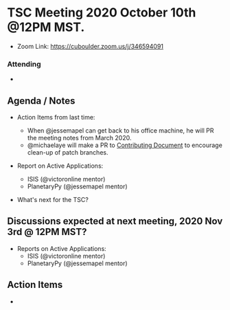 # TSC Meeting 2020 October 10th @12PM MST.
- Zoom Link: https://cuboulder.zoom.us/j/346594091

### Attending
- 


## Agenda / Notes
- Action Items from last time:
	- When @jessemapel can get back to his office machine, he will PR the meeting notes from March 2020.
	- @michaelaye will make a PR to [Contributing Document](https://github.com/planetarysoftware/TSC/blob/master/Contributing.md) to encourage clean-up of patch branches.

- Report on Active Applications:
	- ISIS (@victoronline mentor)
	- PlanetaryPy (@jessemapel mentor)

- What's next for the TSC?


## Discussions expected at next meeting, 2020 Nov 3rd @ 12PM MST?
- Reports on Active Applications:
	- ISIS (@victoronline mentor)
	- PlanetaryPy (@jessemapel mentor)


## Action Items
- 
